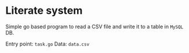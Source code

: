 # Literate system
Simple go based program to read a CSV file and write it to a table in `MySQL` DB.

Entry point: `task.go`
Data: `data.csv`
